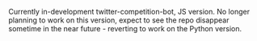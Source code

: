 Currently in-development twitter-competition-bot, JS version. No longer planning to work on this version, expect to see the repo disappear sometime in the near future - reverting to work on the Python version.
